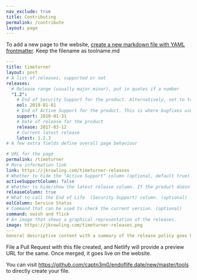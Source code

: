```yaml
---
nav_exclude: true
title: Contributing
permalink: /contribute
layout: page
---
```


To add a new page to the website, [create a new markdown file with YAML frontmatter](https://github.com/captn3m0/endoflife.date/new/master/tools). Keep the filename as toolname.md

```yaml
---
title: timeturner
layout: post
# A list of releases, supported or not
releases:
  # Release range (usually major.minor), put in quotes if a number
  "1.2":
    # End of Security Support for the product. Alternatively, set to true|false if EOL is not pre-decided
    eol: 2019-01-01
    # End of Active Support for the product. This is where bugfixes usually stop coming in
    support: 2018-01-31
    # Date of release for the product
    release: 2017-03-12
    # Current latest release
    latest: 1.2.3
# A few extra fields define overall page behaviour

# URL for the page
permalink: /timeturner
# More information link
link: https://jkrowling.com/timeturner-releases
# Whether to hide the "Active Support" column (optional, default true)
activeSupportColumn: false
# Whether to hide/show the latest release column. If the product doesn't have patch releases, set this to false. (optional, default true)
releaseColumn: true
# What to call the End of Life  (Security Support) column. (optional)
eolColumn: Service Status
# Command that can be used to check the current version. (optional)
command: swish and flick
# An image that shows a graphical representation of the releases.
image: https://jkrowling.com/timeturner-releases.png
---
General descriptive content with a summary of the release policy goes here.
```

File a Pull Request with this file created, and Netlify will provide a preview URL for the same. Once merged, it goes live on the website.

You can visit <https://github.com/captn3m0/endoflife.date/new/master/tools> to directly create your file.
